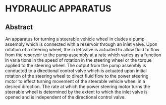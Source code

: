 # HYDRAULIC APPARATUS

## Abstract
An apparatus for turning a steerable vehicle wheel in cludes a pump assembly which is connected with a reservoir through an inlet valve. Upon rotation of a steering wheel, the in let valve is actuated to allow fluid to flow from the reservoir to the pump assembly at a rate which varies as a function in varia tions in the speed of rotation in the steering wheel or the torque applied to the steering wheel. The output from the pump assembly is conducted to a directional control valve which is actuated upon initial rotation of the steering wheel to direct fluid flow to the power steering motor to effect turning movement of the steerable vehicle wheel in a desired direction. The rate at which the power steering motor turns the steerable wheel is determined by the extent to which the inlet valve is opened and is independent of the directional control valve.